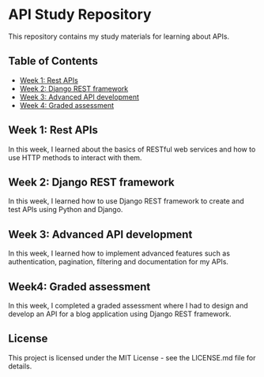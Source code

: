 
<body>
  <h1>API Study Repository</h1>
  <p>This repository contains my study materials for learning about APIs.</p>
  <h2>Table of Contents</h2>
  <ul>
    <li><a href="#week-1-rest-apis">Week 1: Rest APIs</a></li>
    <li><a href="#week-2-django-rest-framework">Week 2: Django REST framework</a></li>
    <li><a href="#week-3-advanced-api-development">Week 3: Advanced API development</a></li>
    <li><a href="#week-4-graded-assessment">Week 4: Graded assessment</a></li>
  </ul>

  <!-- Week 1 -->
  <h2 id="week-1-rest-apis">Week 1: Rest APIs</h2>
  <p>In this week, I learned about the basics of RESTful web services and how to use HTTP methods to interact with them.</p>

  <!-- Week 2 -->
  <h2 id="week-2-django-rest-framework">Week 2: Django REST framework</h2>
  <p>In this week, I learned how to use Django REST framework to create and test APIs using Python and Django.</p>

   <!-- Week 3 -->
   <h2 id="week-3-advanced-api-development">Week 3: Advanced API development</h2>
   <p>In this week, I learned how to implement advanced features such as authentication, pagination, filtering and documentation for my APIs.</p>

   <!-- Week4 -->
   <h2 id="week-4-graded-assessment">Week4: Graded assessment</h2>
   <p>In this week, I completed a graded assessment where I had to design and develop an API for a blog application using Django REST framework.</p>

   <!-- License -->
   <h2>License</h2>
   <p>This project is licensed under the MIT License - see the LICENSE.md file for details.</p>

</body>
